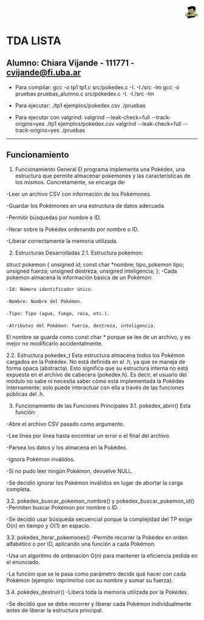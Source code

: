 <div align="right">
<img width="32px" src="img/algo2.svg">
</div>

# TDA LISTA

## Alumno: Chiara Vijande - 111771 - cvijande@fi.uba.ar

- Para compilar: 
gcc -o tp1 tp1.c src/pokedex.c -I. -I./src -lm
gcc -o pruebas pruebas_alumno.c src/pokedex.c -I. -I./src -lm

- Para ejecutar:
./tp1 ejemplos/pokedex.csv
./pruebas

- Para ejecutar con valgrind:
valgrind --leak-check=full --track-origins=yes ./tp1 ejemplos/pokedex.csv
valgrind --leak-check=full --track-origins=yes ./pruebas

---

##  Funcionamiento

1. Funcionamiento General
El programa implementa una Pokédex, una estructura que permite almacenar pokemones y las características de los mismos. 
Concretamente, se encarga de:

-Leer un archivo CSV con información de los Pokémones.

-Guardar los Pokémones en una estructura de datos adecuada.

-Permitir búsquedas por nombre e ID.

-Iterar sobre la Pokédex ordenando por nombre o ID.

-Liberar correctamente la memoria utilizada.

2. Estructuras Desarrolladas
2.1. Estructura pokemon:

struct pokemon {
    unsigned id; 
    const char *nombre;
    tipo_pokemon tipo;
    unsigned fuerza;
    unsigned destreza;
    unsigned inteligencia;
};
-Cada pokemon almacena la información básica de un Pokémon:

    -Id: Número identificador único.

    -Nombre: Nombre del Pokémon.

    -Tipo: Tipo (agua, fuego, roca, etc.).

    -Atributos del Pokémon: fuerza, destreza, inteligencia.

El nombre se guarda como const char * porque se lee de un archivo, y es mejor no modificarlo accidentalmente.

2.2. Estructura pokedex_t
Esta estructura almacena todos los Pokémon cargados en la Pokédex. No está definida en el .h, ya que se maneja de forma opaca (abstracta). Esto significa que su estructura interna no está expuesta en el archivo de cabecera (pokedex.h). Es decir, el usuario del módulo no sabe ni necesita saber cómo está implementada la Pokédex internamente; solo puede interactuar con ella a través de las funciones públicas del .h.

3. Funcionamiento de las Funciones Principales
3.1. pokedex_abrir()
Esta función:

-Abre el archivo CSV pasado como argumento.

-Lee línea por línea hasta encontrar un error o el final del archivo.

-Parsea los datos y los almacena en la Pokédex.

-Ignora Pokémon inválidos.

-Si no pudo leer ningún Pokémon, devuelve NULL.

-Se decidió ignorar los Pokémon inválidos en lugar de abortar la carga completa.

3.2. pokedex_buscar_pokemon_nombre() y pokedex_buscar_pokemon_id()
-Permiten buscar Pokémon por nombre o ID.

-Se decidió usar búsqueda secuencial porque la complejidad del TP exige O(n) en tiempo y O(1) en espacio.

3.3. pokedex_iterar_pokemones()
-Permite recorrer la Pokédex en orden alfabético o por ID, aplicando una función a cada Pokémon.

-Usa un algoritmo de ordenación O(n) para mantener la eficiencia pedida en el enunciado.

-La función que se le pasa como parámetro decide qué hacer con cada Pokémon (ejemplo: imprimirlos con su nombre y sumar su fuerza).

3.4. pokedex_destruir()
-Libera toda la memoria utilizada por la Pokédex.

-Se decidió que se debe recorrer y liberar cada Pokémon individualmente antes de liberar la estructura principal.


